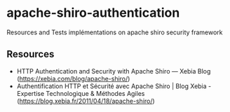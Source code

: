 # apache-shiro-authentication
Resources and Tests implémentations on apache shiro security framework

## Resources
- HTTP Authentication and Security with Apache Shiro — Xebia Blog (https://xebia.com/blog/apache-shiro/)
- Authentification HTTP et Sécurité avec Apache Shiro | Blog Xebia - Expertise Technologique & Méthodes Agiles (https://blog.xebia.fr/2011/04/18/apache-shiro/)
